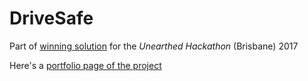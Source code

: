 # DriveSafe
Part of [winning solution](https://portal.unearthed.solutions/competitions/unearthed-brisbane-2017) for the _Unearthed Hackathon_ (Brisbane) 2017

Here's a [portfolio page of the project](http://charltongroves.com/prog/drivesafe)
